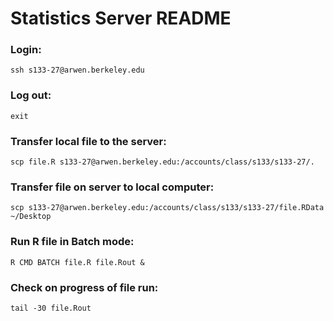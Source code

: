 # Statistics Server README

### Login:

    ssh s133-27@arwen.berkeley.edu

### Log out:

    exit

### Transfer local file to the server:

    scp file.R s133-27@arwen.berkeley.edu:/accounts/class/s133/s133-27/.

### Transfer file on server to local computer:

    scp s133-27@arwen.berkeley.edu:/accounts/class/s133/s133-27/file.RData ~/Desktop

### Run R file in Batch mode:

    R CMD BATCH file.R file.Rout &

### Check on progress of file run:

    tail -30 file.Rout
